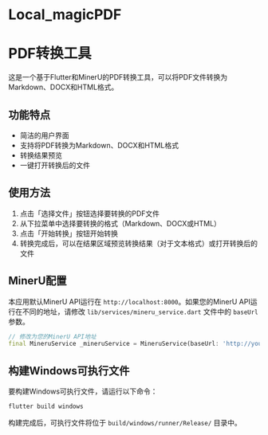 # Local_magicPDF
# PDF转换工具

这是一个基于Flutter和MinerU的PDF转换工具，可以将PDF文件转换为Markdown、DOCX和HTML格式。

## 功能特点

- 简洁的用户界面
- 支持将PDF转换为Markdown、DOCX和HTML格式
- 转换结果预览
- 一键打开转换后的文件

## 使用方法

1. 点击「选择文件」按钮选择要转换的PDF文件
2. 从下拉菜单中选择要转换的格式（Markdown、DOCX或HTML）
3. 点击「开始转换」按钮开始转换
4. 转换完成后，可以在结果区域预览转换结果（对于文本格式）或打开转换后的文件

## MinerU配置

本应用默认MinerU API运行在 `http://localhost:8000`。如果您的MinerU API运行在不同的地址，请修改 `lib/services/mineru_service.dart` 文件中的 `baseUrl` 参数。

```dart
// 修改为您的MinerU API地址
final MineruService _mineruService = MineruService(baseUrl: 'http://your-mineru-api-url');
```

## 构建Windows可执行文件

要构建Windows可执行文件，请运行以下命令：

```bash
flutter build windows
```

构建完成后，可执行文件将位于 `build/windows/runner/Release/` 目录中。
